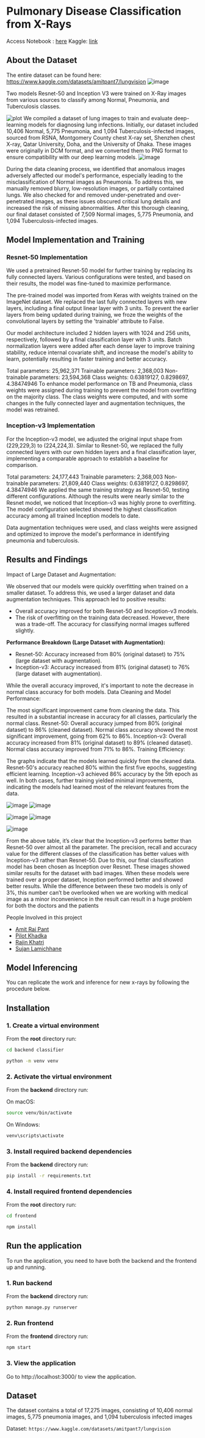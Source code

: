 # Pulmonary Disease Classification from X-Rays
Access Notebook : [here](https://github.com/amitpant7/Pulmonary-Classifier/blob/main/Model-%20ML/final_model_notebook.ipynb)
Kaggle: [link](https://www.kaggle.com/code/amitpant7/lung-vision-classify-pnemonia-and-tb#Incpetion-V3-training)

## About the Dataset
The entire dataset can be found here: https://www.kaggle.com/datasets/amitpant7/lungvision 
![image](https://github.com/amitpant7/Pulmonary-Classifier/assets/50907565/6b5ed6a3-039a-4959-b2c7-be7e3d1d3803)

Two models Resnet-50 and Inception V3 were trained on  X-Ray images from various sources to classify among Normal, Pneumonia, and Tuberculosis classes.

![plot](https://raw.githubusercontent.com/rajinkhatri/Pulmonary-Classifier/main/Frontend/src/images/page1.png)
We compiled a dataset of lung images to train and evaluate deep-learning models for diagnosing lung infections. Initially, our dataset included 10,406 Normal, 5,775 Pneumonia, and 1,094 Tuberculosis-infected images, sourced from RSNA, Montgomery County chest X-ray set, Shenzhen chest X-ray, Qatar University, Doha, and the University of Dhaka. These images were originally in DCM format, and we converted them to PNG format to ensure compatibility with our deep learning models.
![image](https://github.com/amitpant7/Pulmonary-Classifier/assets/50907565/ff56a2d3-3285-49fb-90b4-d9521b00e2be)

During the data cleaning process, we identified that anomalous images adversely affected our model's performance, especially leading to the misclassification of Normal images as Pneumonia. To address this, we manually removed blurry, low-resolution images, or partially contained lungs. We also checked for and removed under-penetrated and over-penetrated images, as these issues obscured critical lung details and increased the risk of missing abnormalities. After this thorough cleaning, our final dataset consisted of 7,509 Normal images, 5,775 Pneumonia, and 1,094 Tuberculosis-infected images.

## Model Implementation and Training

### Resnet-50 Implementation
We used a pretrained Resnet-50 model for further training by replacing its fully connected layers. Various configurations were tested, and based on their results, the model was fine-tuned to maximize performance.

The pre-trained model was imported from Keras with weights trained on the ImageNet dataset. We replaced the last fully connected layers with new layers, including a final output linear layer with 3 units. To prevent the earlier layers from being updated during training, we froze the weights of the convolutional layers by setting the 'trainable' attribute to False.

Our model architecture included 2 hidden layers with 1024 and 256 units, respectively, followed by a final classification layer with 3 units. Batch normalization layers were added after each dense layer to improve training stability, reduce internal covariate shift, and increase the model's ability to learn, potentially resulting in faster training and better accuracy.

Total parameters: 25,962,371
Trainable parameters: 2,368,003
Non-trainable parameters: 23,594,368
Class weights: 0.63819127, 0.8298697, 4.38474946
To enhance model performance on TB and Pneumonia, class weights were assigned during training to prevent the model from overfitting on the majority class. The class weights were computed, and with some changes in the fully connected layer and augmentation techniques, the model was retrained.

### Inception-v3 Implementation
For the Inception-v3 model, we adjusted the original input shape from (229,229,3) to (224,224,3). Similar to Resnet-50, we replaced the fully connected layers with our own hidden layers and a final classification layer, implementing a comparable approach to establish a baseline for comparison.

Total parameters: 24,177,443
Trainable parameters: 2,368,003
Non-trainable parameters: 21,809,440
Class weights: 0.63819127, 0.8298697, 4.38474946
We applied the same training strategy as Resnet-50, testing different configurations. Although the results were nearly similar to the Resnet model, we noticed that Inception-v3 was highly prone to overfitting. The model configuration selected showed the highest classification accuracy among all trained Inception models to date.

Data augmentation techniques were used, and class weights were assigned and optimized to improve the model's performance in identifying pneumonia and tuberculosis.


## Results and Findings 
Impact of Large Dataset and Augmentation:

We observed that our models were quickly overfitting when trained on a smaller dataset. To address this, we used a larger dataset and data augmentation techniques. This approach led to positive results:
- Overall accuracy improved for both Resnet-50 and Inception-v3 models.
- The risk of overfitting on the training data decreased.
However, there was a trade-off. The accuracy for classifying normal images suffered slightly.

**Performance Breakdown (Large Dataset with Augmentation):**
- Resnet-50: Accuracy increased from 80% (original dataset) to 75% (large dataset with augmentation).
- Inception-v3: Accuracy increased from 81% (original dataset) to 76% (large dataset with augmentation).

While the overall accuracy improved, it's important to note the decrease in normal class accuracy for both models.
Data Cleaning and Model Performance:

The most significant improvement came from cleaning the data. This resulted in a substantial increase in accuracy for all classes, particularly the normal class. Resnet-50: Overall accuracy jumped from 80% (original dataset) to 86% (cleaned dataset). Normal class accuracy showed the most significant improvement, going from 62% to 86%. Inception-v3: Overall accuracy increased from 81% (original dataset) to 89% (cleaned dataset). Normal class accuracy improved from 71% to 86%. Training Efficiency:

The graphs indicate that the models learned quickly from the cleaned data. Resnet-50's accuracy reached 80% within the first five epochs, suggesting efficient learning. Inception-v3 achieved 86% accuracy by the 5th epoch as well. In both cases, further training yielded minimal improvements, indicating the models had learned most of the relevant features from the data.

![image](https://github.com/amitpant7/Pulmonary-Classifier/assets/50907565/5eb1873d-5b3e-49c1-a10d-220d37de06d4)
![image](https://github.com/amitpant7/Pulmonary-Classifier/assets/50907565/22857016-6c67-417f-8066-808becb90c81)

![image](https://github.com/amitpant7/Pulmonary-Classifier/assets/50907565/e3308cde-9878-4302-a698-6332fd53fc43)
![image](https://github.com/amitpant7/Pulmonary-Classifier/assets/50907565/381cc431-5061-4d2f-a29b-b258daaf3988)

![image](https://github.com/amitpant7/Pulmonary-Classifier/assets/50907565/df05a4f0-a676-4306-9192-7d14793c7cc5)

From the above table, it’s clear that the Inception-v3 performs better than Resnet-50 over almost all the parameter. The precision, recall and accuracy value for the different classes of the classification has better values with Inception-v3 rather than Resnet-50. Due to this, our final classification model has been chosen as Inception over Resnet. These images showed similar results for the dataset with bad images. When these models were trained over a proper dataset, Inception performed better and showed better results. While the difference between these two models is only of 3%, this number can’t be overlooked when we are working with medical image as a minor inconvenience in the result can result in a huge problem for both the doctors and the patients


People Involved in this project
- [Amit Raj Pant](https://github.com/amitpant7)
- [Pilot Khadka](https://github.com/Pilot-Khadka)
- [Rajin Khatri](https://github.com/rajinkhatri)
- [Sujan Lamichhane](https://github.com/nextlevel7)


## Model Inferencing
You can replicate the work and inference for new x-rays by following the procedure below.

## Installation

### 1. Create a virtual environment

From the **root** directory run:

```bash
cd backend classifier
```
```bash
python -m venv venv
```

### 2. Activate the virtual environment

From the **backend** directory run:

On macOS:

```bash
source venv/bin/activate
```

On Windows:

```bash
venv\scripts\activate
```

### 3. Install required backend dependencies

From the **backend** directory run:

```bash
pip install -r requirements.txt
```

### 4. Install required frontend dependencies

From the **root** directory run:

```bash
cd frontend
```
```bash
npm install
```

## Run the application

To run the application, you need to have both the backend and the frontend up and running.

### 1. Run backend

From the **backend** directory run:

```bash
python manage.py runserver
```

### 2. Run frontend

From the **frontend** directory run:

```bash
npm start
```

### 3. View the application

Go to http://localhost:3000/ to view the application.

## Dataset
The dataset contains a total of 17,275 images, consisting of 10,406 normal images, 5,775 pneumonia images, and 1,094 tuberculosis infected images

Dataset: 
```https://www.kaggle.com/datasets/amitpant7/lungvision```
